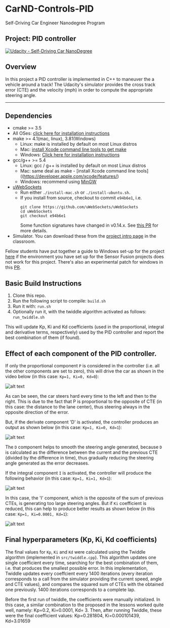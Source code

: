 # CarND-Controls-PID
Self-Driving Car Engineer Nanodegree Program
## Project: PID controller
[![Udacity - Self-Driving Car NanoDegree](https://s3.amazonaws.com/udacity-sdc/github/shield-carnd.svg)](http://www.udacity.com/drive)

Overview
---
In this project a PID controller is implemented in C++ to maneuver the a vehicle around a track!
The Udacity's simulator provides the cross track error (CTE) and the velocity (mph) in order to compute the appropriate steering angle.

---

## Dependencies
[image1]: ./img/effect_of_p.gif "Effect of P"
[image2]: ./img/effect_of_d.gif "Effect of D"
[image3]: ./img/effect_of_i.gif "Effect of I"
[image4]: ./img/effect_of_small_i.gif "Effect of small I"

* cmake >= 3.5
 * All OSes: [click here for installation instructions](https://cmake.org/install/)
* make >= 4.1(mac, linux), 3.81(Windows)
  * Linux: make is installed by default on most Linux distros
  * Mac: [install Xcode command line tools to get make](https://developer.apple.com/xcode/features/)
  * Windows: [Click here for installation instructions](http://gnuwin32.sourceforge.net/packages/make.htm)
* gcc/g++ >= 5.4
  * Linux: gcc / g++ is installed by default on most Linux distros
  * Mac: same deal as make - [install Xcode command line tools]((https://developer.apple.com/xcode/features/)
  * Windows: recommend using [MinGW](http://www.mingw.org/)
* [uWebSockets](https://github.com/uWebSockets/uWebSockets)
  * Run either `./install-mac.sh` or `./install-ubuntu.sh`.
  * If you install from source, checkout to commit `e94b6e1`, i.e.
    ```
    git clone https://github.com/uWebSockets/uWebSockets 
    cd uWebSockets
    git checkout e94b6e1
    ```
    Some function signatures have changed in v0.14.x. See [this PR](https://github.com/udacity/CarND-MPC-Project/pull/3) for more details.
* Simulator. You can download these from the [project intro page](https://github.com/udacity/self-driving-car-sim/releases) in the classroom.

Fellow students have put together a guide to Windows set-up for the project [here](https://s3-us-west-1.amazonaws.com/udacity-selfdrivingcar/files/Kidnapped_Vehicle_Windows_Setup.pdf) if the environment you have set up for the Sensor Fusion projects does not work for this project. There's also an experimental patch for windows in this [PR](https://github.com/udacity/CarND-PID-Control-Project/pull/3).

## Basic Build Instructions

1. Clone this repo.
2. Run the following script to compile: `build.sh`
3. Run it with: `run.sh`
4. Optionally run it, with the twiddle algorithm activated as follows: `run_twiddle.sh`

This will update Kp, Ki and Kd coefficients (used in the proportional, integral and derivative terms, respectively)  used by the PID controller and report the best combination of them (if found).

## Effect of each component of the PID controller.

If only the proportional component `P` is considered in the controller (i.e. all
the other components are set to zero), this will drive the car as shown in the
video below (in this case: `Kp=1, Ki=0, Kd=0`):

![alt text][image1]

As can be seen, the car steers hard every time to the left and then to the right.
This is due to the fact that P is proportional to the opposite of CTE (in
this case: the distance to the lane center), thus steering always in the opposite direction of the error.

But, if the derivate component 'D' is activated, the controller produces an output as shown below (in this case: `Kp=1, Ki=0, Kd=1`):

![alt text][image2]

The `D` component helps to smooth the steering angle generated, because `D` is calculated as the
difference between the current and the previous CTE (divided by the difference in time), thus gradually reducing the steering
angle generated as the error decreases.


If the integral component `I` is activated, the controller will produce the following behavior (in this case: `Kp=1, Ki=1, Kd=1`):

![alt text][image3]

In this case, the 'I' component, which is the opposite of the sum of previous CTEs, is generating too large steering angles. But if `Ki` coefficient is reduced, this can help to produce better results as shown below (in this case: `Kp=1, Ki=0.0001, Kd=1`):

![alt text][image4]

## Final hyperparameters (Kp, Ki, Kd coefficients)
The final values for `Kp`, `Ki` and `Kd` were calculated using the Twiddle algorithm (implemented in `src/twiddle.cpp`). This algorithm updates one single coefficient every time, searching for the best combination of them, i.e. that produces the smallest possible error.
In this implementation, Twiddle updates every coeffcient every 1400 iterations (every iteration corresponds to a call from the simulator providing the current speed, angle and CTE values), and compares the squared sum of CTEs with the obtained one previously. 1400 iterations corresponds to a complete lap.

Before the first run of twiddle, the coefficients were manually initialized. In this case, a similar combination to the proposed in the lessons worked quite well, namely: Kp=0.2, Ki=0.0001, Kd= 3. Then, after running Twiddle, these were the final coefficient values:
Kp=0.281804, Ki=0.000101439, Kd=3.01659

